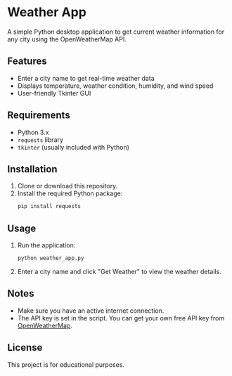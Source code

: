 # Weather App

A simple Python desktop application to get current weather information for any city using the OpenWeatherMap API.

## Features

- Enter a city name to get real-time weather data
- Displays temperature, weather condition, humidity, and wind speed
- User-friendly Tkinter GUI

## Requirements

- Python 3.x
- `requests` library
- `tkinter` (usually included with Python)

## Installation

1. Clone or download this repository.
2. Install the required Python package:
   ```sh
   pip install requests
   ```

## Usage

1. Run the application:
   ```sh
   python weather_app.py
   ```
2. Enter a city name and click "Get Weather" to view the weather details.

## Notes

- Make sure you have an active internet connection.
- The API key is set in the script. You can get your own free API key from [OpenWeatherMap](https://openweathermap.org/api).

## License

This project is for educational purposes.
